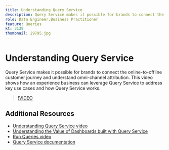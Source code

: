 ```yaml
---
title: Understanding Query Service
description: Query Service makes it possible for brands to connect the online-to-offline customer journey and understand  omni-channel attribution. This video shows how an experience business can leverage Query Service to address key use cases and how Query Service works.
role: Data Engineer,Business Practitioner
feature: Queries
kt: 3139
thumbnail: 29795.jpg
---
```


# Understanding Query Service

Query Service makes it possible for brands to connect the online-to-offline customer journey and understand  omni-channel attribution. This video shows how an experience business can leverage Query Service to address key use cases and how Query Service works.

>[!VIDEO](https://video.tv.adobe.com/v/29795?quality=12&learn=on)

## Additional Resources

* [Understanding Query Service video](understanding-query-service.md)
* [Understanding the Value of Dashboards built with Query Service](understanding-the-value-of-dashboards-built-with-query-service.md)
* [Run Queries video](run-queries.md)
* [Query Service documentation](https://www.adobe.io/apis/experienceplatform/home/query-service/overview.html)
